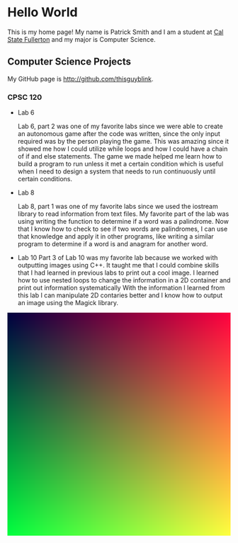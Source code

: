 # Hello World

This is my home page! My name is Patrick Smith and I am a student at [Cal State Fullerton](http://www.fullerton.edu/) and my major is Computer Science.

## Computer Science Projects

My GitHub page is http://github.com/thisguyblink.

### CPSC 120

 
* Lab 6
 
   Lab 6, part 2 was one of my favorite labs since we were able to create an autonomous game after the code was written, since the only input required was by the person playing the game. This was amazing since it showed me how I could utilize while loops and how I could have a chain of if and else statements. The game we made helped me learn how to build a program to run unless it met a certain condition which is useful when I need to design a system that needs to run continuously until certain conditions.
 
* Lab 8
 
   Lab 8, part 1 was one of my favorite labs since we used the iostream library to read information from text files.
   My favorite part of the lab was using writing the function to determine if a word was a palindrome.
   Now that I know how to check to see if two words are palindromes, I can use that knowledge and apply it in other programs, like writing a similar program to determine if a word is and anagram for another word.
 
 
* Lab 10
 Part 3 of Lab 10 was my favorite lab because we worked with outputting images using C++.
 It taught me that I could combine skills that I had learned in previous labs to print out a cool image.
 I learned how to use nested loops to change the information in a 2D container and print out information systematically
 With the information I learned from this lab I can manipulate 2D contaries better and I know how to output an image using the Magick library.


 
![Png from Lab 10 Pt.2](images/output_image.png)
  
